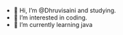 - 👋 Hi, I’m @Dhruvisaini and studying.
- 👀 I’m interested in coding.
- 🌱 I’m currently learning java


<!---
Dhruvisaini/Dhruvisaini is a ✨ special ✨ repository because its `README.md` (this file) appears on your GitHub profile.
You can click the Preview link to take a look at your changes.
--->
